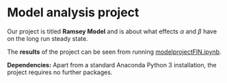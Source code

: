 # Model analysis project

Our project is titled **Ramsey Model** and is about what effects $\alpha$ and $\beta$ have on the long run steady state.

The **results** of the project can be seen from running [modelprojectFIN.ipynb](ModelprojectFIN.ipynb).

**Dependencies:** Apart from a standard Anaconda Python 3 installation, the project requires no further packages.
